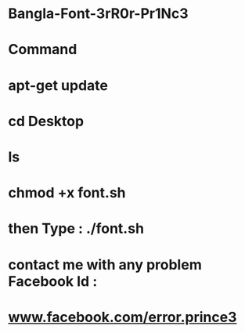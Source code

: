 # Bangla-Font-3rR0r-Pr1Nc3
# Command
# apt-get update
# cd Desktop
# ls
# chmod +x font.sh
# then Type : ./font.sh
# contact me with any problem Facebook Id : 
# www.facebook.com/error.prince3
